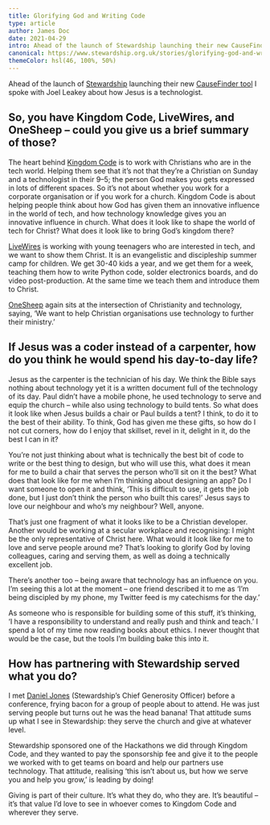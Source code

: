 ```yaml
---
title: Glorifying God and Writing Code
type: article
author: James Doc
date: 2021-04-29
intro: Ahead of the launch of Stewardship launching their new CauseFinder tool I spoke with Joel Leakey about how Jesus is a technologist.
canonical: https://www.stewardship.org.uk/stories/glorifying-god-and-writing-code
themeColor: hsl(46, 100%, 50%)
---
```


Ahead of the launch of [Stewardship](https://www.stewardship.org.uk/) launching their new [CauseFinder tool](https://www.stewardship.org.uk/support-cause) I spoke with Joel Leakey about how Jesus is a technologist.

## So, you have Kingdom Code, LiveWires, and OneSheep – could you give us a brief summary of those?

The heart behind [Kingdom Code](https://kingdomcode.org.uk) is to work with Christians who are in the tech world. Helping them see that it’s not that they’re a Christian on Sunday and a technologist in their 9–5; the person God makes you gets expressed in lots of different spaces. So it’s not about whether you work for a corporate organisation or if you work for a church. Kingdom Code is about helping people think about how God has given them an innovative influence in the world of tech, and how technology knowledge gives you an innovative influence in church. What does it look like to shape the world of tech for Christ? What does it look like to bring God’s kingdom there?

[LiveWires](https://livewires.org.uk) is working with young teenagers who are interested in tech, and we want to show them Christ. It is an evangelistic and discipleship summer camp for children. We get 30-40 kids a year, and we get them for a week, teaching them how to write Python code, solder electronics boards, and do video post-production. At the same time we teach them and introduce them to Christ.

[OneSheep](https://onesheep.org) again sits at the intersection of Christianity and technology, saying, ‘We want to help Christian organisations use technology to further their ministry.’

## If Jesus was a coder instead of a carpenter, how do you think he would spend his day-to-day life?

Jesus as the carpenter is the technician of his day. We think the Bible says nothing about technology yet it is a written document full of the technology of its day. Paul didn’t have a mobile phone, he used technology to serve and equip the church – while also using technology to build tents. So what does it look like when Jesus builds a chair or Paul builds a tent? I think, to do it to the best of their ability. To think, God has given me these gifts, so how do I not cut corners, how do I enjoy that skillset, revel in it, delight in it, do the best I can in it?

You’re not just thinking about what is technically the best bit of code to write or the best thing to design, but who will use this, what does it mean for me to build a chair that serves the person who’ll sit on it the best? What does that look like for me when I’m thinking about designing an app? Do I want someone to open it and think, ‘This is difficult to use, it gets the job done, but I just don’t think the person who built this cares!’ Jesus says to love our neighbour and who’s my neighbour? Well, anyone.

That’s just one fragment of what it looks like to be a Christian developer. Another would be working at a secular workplace and recognising: I might be the only representative of Christ here. What would it look like for me to love and serve people around me? That’s looking to glorify God by loving colleagues, caring and serving them, as well as doing a technically excellent job.

There’s another too – being aware that technology has an influence on you. I’m seeing this a lot at the moment – one friend described it to me as ‘I’m being discipled by my phone, my Twitter feed is my catechisms for the day.’

As someone who is responsible for building some of this stuff, it’s thinking, ‘I have a responsibility to understand and really push and think and teach.’ I spend a lot of my time now reading books about ethics. I never thought that would be the case, but the tools I’m building bake this into it.

## How has partnering with Stewardship served what you do?

I met [Daniel Jones](https://www.stewardship.org.uk/about-us/our-people/daniel-jones) (Stewardship’s Chief Generosity Officer) before a conference, frying bacon for a group of people about to attend. He was just serving people but turns out he was the head banana! That attitude sums up what I see in Stewardship: they serve the church and give at whatever level.

Stewardship sponsored one of the Hackathons we did through Kingdom Code, and they wanted to pay the sponsorship fee and give it to the people we worked with to get teams on board and help our partners use technology. That attitude, realising ‘this isn’t about us, but how we serve you and help you grow,’ is leading by doing!

Giving is part of their culture. It’s what they do, who they are. It’s beautiful – it’s that value I’d love to see in whoever comes to Kingdom Code and wherever they serve.
